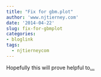 ```yaml
---
title: "Fix for gbm.plot"
author: 'www.njtierney.com'
date: '2014-04-22'
slug: fix-for-gbmplot
categories:
- bloglink
tags:
  - njtierneycom
---
```


Hopefully this will prove helpful to[... <i class="fas fa-external-link-alt"></i>](https://www.njtierney.com/post/2014/04/22/gbm-plot-fix/)

